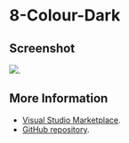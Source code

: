 # 8-Colour-Dark



## Screenshot
![](https://raw.githubusercontent.com/gerane/VSCodeThemes/master/gerane.Theme-8-Colour-Dark/screenshot.PNG).


## More Information
* [Visual Studio Marketplace](https://marketplace.visualstudio.com/items/gerane.Theme-8-Colour-Dark).
* [GitHub repository](https://github.com/gerane/VSCodeThemes).
